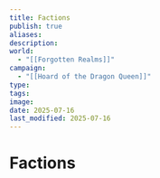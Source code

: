 ```yaml
---
title: Factions
publish: true
aliases: 
description: 
world:
  - "[[Forgotten Realms]]"
campaign:
  - "[[Hoard of the Dragon Queen]]"
type: 
tags: 
image: 
date: 2025-07-16
last_modified: 2025-07-16
---
```

# Factions